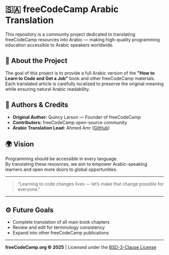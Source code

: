 # 🇸🇦 freeCodeCamp Arabic Translation

This repository is a community project dedicated to translating freeCodeCamp resources into Arabic — making high-quality programming education accessible to Arabic speakers worldwide.

## 📘 About the Project

The goal of this project is to provide a full Arabic version of the **"How to Learn to Code and Get a Job"** book and other freeCodeCamp materials.  
Each translated article is carefully localized to preserve the original meaning while ensuring natural Arabic readability.



## 🧠 Authors & Credits

- **Original Author:** Quincy Larson — Founder of freeCodeCamp  
- **Contributors:** freeCodeCamp open-source community  
- **Arabic Translation Lead:** Ahmed Amr ([GitHub](https://github.com/ahmedamr13))  

## 🌍 Vision

Programming should be accessible in every language.  
By translating these resources, we aim to empower Arabic-speaking learners and open more doors to global opportunities.

---

> “Learning to code changes lives — let’s make that change possible for everyone.”

---

## ⚙️ Future Goals

- Complete translation of all main book chapters  
- Review and edit for terminology consistency  
- Expand into other freeCodeCamp publications  

---

**freeCodeCamp.org © 2025** | Licensed under the [BSD-3-Clause License](LICENSE)
